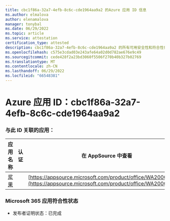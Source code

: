 ```yaml
---
title: cbc1f86a-32a7-4efb-8c6c-cde1964aa9a2 的Azure 应用 ID 信息
ms.author: elmalova
author: elenamalova
manager: tonybal
ms.date: 06/29/2022
ms.topic: article
ms.service: attestation
certification_type: attested
description: cbc1f86a-32a7-4efb-8c6c-cde1964aa9a2 的所有可用安全性和符合性信息。
ms.openlocfilehash: c575e3cdad03e243afe64a02d0d782ae676e9c49
ms.sourcegitcommit: cede428f2a23bd3060f5506f270b40b327b02769
ms.translationtype: MT
ms.contentlocale: zh-CN
ms.lasthandoff: 06/29/2022
ms.locfileid: "66548381"
---
```

# <a name="azure-app-id-cbc1f86a-32a7-4efb-8c6c-cde1964aa9a2"></a>Azure 应用 ID：cbc1f86a-32a7-4efb-8c6c-cde1964aa9a2


### <a name="apps-associated-with-this-id"></a>与此 ID 关联的应用：
| **应用名称** | **认证** | **在 AppSource 中查看** |
|--------------|---------------|-----------------------|
| [浆果](../forward/WA200004138.md) |  | [https://appsource.microsoft.com/product/office/WA200004138](https://appsource.microsoft.com/product/office/WA200004138) |

### <a name="microsoft-365-app-compliance-status"></a>Microsoft 365 应用符合性状态
- 发布者证明状态：已完成
